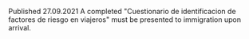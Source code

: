 Published 27.09.2021
A completed "Cuestionario de identificacion de factores de riesgo en viajeros" must be presented to immigration upon arrival.